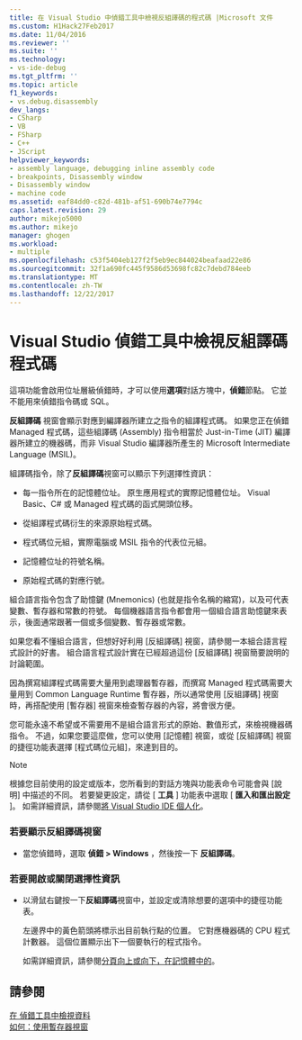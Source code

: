 ```yaml
---
title: 在 Visual Studio 中偵錯工具中檢視反組譯碼的程式碼 |Microsoft 文件
ms.custom: H1Hack27Feb2017
ms.date: 11/04/2016
ms.reviewer: ''
ms.suite: ''
ms.technology:
- vs-ide-debug
ms.tgt_pltfrm: ''
ms.topic: article
f1_keywords:
- vs.debug.disassembly
dev_langs:
- CSharp
- VB
- FSharp
- C++
- JScript
helpviewer_keywords:
- assembly language, debugging inline assembly code
- breakpoints, Disassembly window
- Disassembly window
- machine code
ms.assetid: eaf84dd0-c82d-481b-af51-690b74e7794c
caps.latest.revision: 29
author: mikejo5000
ms.author: mikejo
manager: ghogen
ms.workload:
- multiple
ms.openlocfilehash: c53f5404eb127f2f5eb9ec844024beafaad22e86
ms.sourcegitcommit: 32f1a690fc445f9586d53698fc82c7debd784eeb
ms.translationtype: MT
ms.contentlocale: zh-TW
ms.lasthandoff: 12/22/2017
---
```

# <a name="view-disassembly-code-in-the-visual-studio-debugger"></a>Visual Studio 偵錯工具中檢視反組譯碼程式碼
這項功能會啟用位址層級偵錯時，才可以使用**選項**對話方塊中，**偵錯**節點。 它並不能用來偵錯指令碼或 SQL。  
  
 **反組譯碼** 視窗會顯示對應到編譯器所建立之指令的組譯程式碼。 如果您正在偵錯 Managed 程式碼，這些組譯碼 (Assembly) 指令相當於 Just-in-Time (JIT) 編譯器所建立的機器碼，而非 Visual Studio 編譯器所產生的 Microsoft Intermediate Language (MSIL)。  
  
 組譯碼指令，除了**反組譯碼**視窗可以顯示下列選擇性資訊：  
  
-   每一指令所在的記憶體位址。 原生應用程式的實際記憶體位址。 Visual Basic、C# 或 Managed 程式碼的函式開頭位移。  
  
-   從組譯程式碼衍生的來源原始程式碼。  
  
-   程式碼位元組，實際電腦或 MSIL 指令的代表位元組。  
  
-   記憶體位址的符號名稱。  
  
-   原始程式碼的對應行號。  
  
 組合語言指令包含了助憶鍵 (Mnemonics) (也就是指令名稱的縮寫)，以及可代表變數、暫存器和常數的符號。 每個機器語言指令都會用一個組合語言助憶鍵來表示，後面通常跟著一個或多個變數、暫存器或常數。  
  
 如果您看不懂組合語言，但想好好利用 [反組譯碼] 視窗，請參閱一本組合語言程式設計的好書。 組合語言程式設計實在已經超過這份 [反組譯碼] 視窗簡要說明的討論範圍。  
  
 因為撰寫組譯程式碼需要大量用到處理器暫存器，而撰寫 Managed 程式碼需要大量用到 Common Language Runtime 暫存器，所以通常使用 [反組譯碼] 視窗時，再搭配使用 [暫存器] 視窗來檢查暫存器的內容，將會很方便。  
  
 您可能永遠不希望或不需要用不是組合語言形式的原始、數值形式，來檢視機器碼指令。 不過，如果您要這麼做，您可以使用 [記憶體] 視窗，或從 [反組譯碼] 視窗的捷徑功能表選擇 [程式碼位元組]，來達到目的。  
  
> [!NOTE]
>  根據您目前使用的設定或版本，您所看到的對話方塊與功能表命令可能會與 [說明] 中描述的不同。 若要變更設定，請從 [ **工具** ] 功能表中選取 [ **匯入和匯出設定** ]。 如需詳細資訊，請參閱[將 Visual Studio IDE 個人化](../ide/personalizing-the-visual-studio-ide.md)。  
  
### <a name="to-display-the-disassembly-window"></a>若要顯示反組譯碼視窗  
  
-   當您偵錯時，選取 **偵錯 > Windows** ，然後按一下 **反組譯碼**。
  
### <a name="to-turn-optional-information-on-or-off"></a>若要開啟或關閉選擇性資訊  
  
-   以滑鼠右鍵按一下**反組譯碼**視窗中，並設定或清除想要的選項中的捷徑功能表。  
  
     左邊界中的黃色箭頭將標示出目前執行點的位置。 它對應機器碼的 CPU 程式計數器。 這個位置顯示出下一個要執行的程式指令。  
  
     如需詳細資訊，請參閱[分頁向上或向下，在記憶體中的](../debugger/how-to-page-up-or-down-in-memory.md)。  
  
## <a name="see-also"></a>請參閱  
 [在 偵錯工具中檢視資料](../debugger/viewing-data-in-the-debugger.md)   
 [如何：使用暫存器視窗](../debugger/how-to-use-the-registers-window.md)
